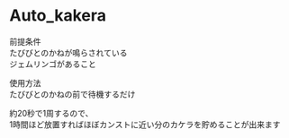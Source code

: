 # Auto_kakera
前提条件  
たびびとのかねが鳴らされている  
ジェムリンゴがあること  
  
使用方法  
たびびとのかねの前で待機するだけ  
  
約20秒で1周するので、  
1時間ほど放置すればほぼカンストに近い分のカケラを貯めることが出来ます  
